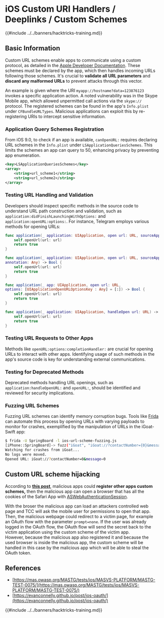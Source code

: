 # iOS Custom URI Handlers / Deeplinks / Custom Schemes

{{#include ../../banners/hacktricks-training.md}}

## Basic Information

Custom URL schemes enable apps to communicate using a custom protocol, as detailed in the [Apple Developer Documentation](https://developer.apple.com/library/content/documentation/iPhone/Conceptual/iPhoneOSProgrammingGuide/Inter-AppCommunication/Inter-AppCommunication.html#//apple_ref/doc/uid/TP40007072-CH6-SW1). These schemes must be declared by the app, which then handles incoming URLs following those schemes. It's crucial to **validate all URL parameters** and **discard any malformed URLs** to prevent attacks through this vector.

An example is given where the URI `myapp://hostname?data=123876123` invokes a specific application action. A noted vulnerability was in the Skype Mobile app, which allowed unpermitted call actions via the `skype://` protocol. The registered schemes can be found in the app's `Info.plist` under `CFBundleURLTypes`. Malicious applications can exploit this by re-registering URIs to intercept sensitive information.

### Application Query Schemes Registration

From iOS 9.0, to check if an app is available, `canOpenURL:` requires declaring URL schemes in the `Info.plist` under `LSApplicationQueriesSchemes`. This limits the schemes an app can query to 50, enhancing privacy by preventing app enumeration.

```xml
<key>LSApplicationQueriesSchemes</key>
<array>
    <string>url_scheme1</string>
    <string>url_scheme2</string>
</array>
```

### Testing URL Handling and Validation

Developers should inspect specific methods in the source code to understand URL path construction and validation, such as `application:didFinishLaunchingWithOptions:` and `application:openURL:options:`. For instance, Telegram employs various methods for opening URLs:

```swift
func application(_ application: UIApplication, open url: URL, sourceApplication: String?) -> Bool {
    self.openUrl(url: url)
    return true
}

func application(_ application: UIApplication, open url: URL, sourceApplication: String?,
annotation: Any) -> Bool {
    self.openUrl(url: url)
    return true
}

func application(_ app: UIApplication, open url: URL,
options: [UIApplicationOpenURLOptionsKey : Any] = [:]) -> Bool {
    self.openUrl(url: url)
    return true
}

func application(_ application: UIApplication, handleOpen url: URL) -> Bool {
    self.openUrl(url: url)
    return true
}
```

### Testing URL Requests to Other Apps

Methods like `openURL:options:completionHandler:` are crucial for opening URLs to interact with other apps. Identifying usage of such methods in the app's source code is key for understanding external communications.

### Testing for Deprecated Methods

Deprecated methods handling URL openings, such as `application:handleOpenURL:` and `openURL:`, should be identified and reviewed for security implications.

### Fuzzing URL Schemes

Fuzzing URL schemes can identify memory corruption bugs. Tools like [Frida](https://codeshare.frida.re/@dki/ios-url-scheme-fuzzing/) can automate this process by opening URLs with varying payloads to monitor for crashes, exemplified by the manipulation of URLs in the iGoat-Swift app:

```bash
$ frida -U SpringBoard -l ios-url-scheme-fuzzing.js
[iPhone::SpringBoard]-> fuzz("iGoat", "iGoat://?contactNumber={0}&message={0}")
Watching for crashes from iGoat...
No logs were moved.
Opened URL: iGoat://?contactNumber=0&message=0
```

## Custom URL scheme hijacking

According to [**this post**](https://evanconnelly.github.io/post/ios-oauth/), malicious apps could **register other apps custom schemes,** then the malicious app can open a browser that has all the cookies of the Safari App with [ASWebAuthenticationSession](https://developer.apple.com/documentation/authenticationservices/aswebauthenticationsession/2990952-init#parameters).&#x20;

With the broser the malicious app can load an attackers controlled web page and TCC will ask the mobile user for permissions to open that app. Then, the malicious webpage could redirect to a victim page, for example an OAuth flow with the parameter `prompt=none`. If the user was already logged in the OAuth flow, the OAuth flow will send the secret back to the victim application using the custom scheme of the victim app.\
However, because the malicious app also registered it and because the used browser is inside the malicious app, the custom scheme will be handled in this case by the malicious app which will be able to steal the OAuth token.

## References

- [https://mas.owasp.org/MASTG/tests/ios/MASVS-PLATFORM/MASTG-TEST-0075/](https://mas.owasp.org/MASTG/tests/ios/MASVS-PLATFORM/MASTG-TEST-0075/)
- [https://evanconnelly.github.io/post/ios-oauth/](https://evanconnelly.github.io/post/ios-oauth/)

{{#include ../../banners/hacktricks-training.md}}



